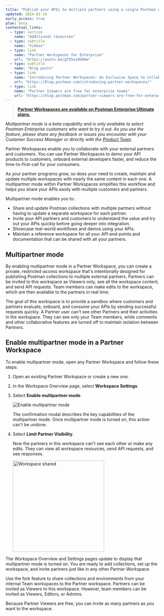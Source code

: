 ```yaml
---
title: "Publish your APIs to multiple partners using a single Postman workspace"
updated: 2024-01-24
early_access: true
plan: beta
contextual_links:
  - type: section
    name: "Additional resources"
  - type: subtitle
    name: "Videos"
  - type: link
    name: "Partner Workspaces for Enterprise"
    url: "https://youtu.be/gT55ui8UOHw"
  - type: subtitle
    name: "Blog posts"
  - type: link
    name: "Introducing Partner Workspaces: An Exclusive Space to Collaborate with Your API Partners"
    url: "https://blog.postman.com/introducing-partner-workspaces/"
  - type: link
    name: "Partner Viewers are free for enterprise teams"
    url: "https://blog.postman.com/partner-viewers-are-free-for-enterprise-teams/"
---
```


> **[Partner Workspaces are available on Postman Enterprise Ultimate plans.](https://www.postman.com/pricing)**

_Multipartner mode is a beta capability and is only available to select Postman Enterprise customers who want to try it out. As you use the feature, please share any feedback or issues you encounter with your Customer Success Manager or directly with the [Product Team](mailto:ramji.enamuthu@postman.com)._

Partner Workspaces enable you to collaborate with your external partners and customers. You can use Partner Workspaces to demo your API products to customers, onboard external developers faster, and reduce the time-to-first-call for your consumers.

As your partner programs grow, so does your need to create, maintain and update multiple workspaces with nearly the same content in each one. A multipartner mode within Partner Workspaces simplifies this workflow and helps you share your APIs easily with multiple customers and partners.

Multipartner mode enables you to:

* Share and update Postman collections with multiple partners without having to update a separate workspace for each partner.
* Invite your API partners and customers to understand the value and try out your APIs quickly before going deeper into integration.
* Showcase real-world workflows and demos using your APIs.
* Maintain a reference workspace for all your API end-points and documentation that can be shared with all your partners.

## Multipartner mode

By enabling multipartner mode in a Partner Workspace, you can create a private, restricted-access workspace that's intentionally designed for publishing Postman collections to multiple external partners. Partners can be invited to this workspace as Viewers only, see all the workspace content, and send API requests. Team members can make edits to the workspace, which are then available to the partners in real time.

The goal of this workspace is to provide a sandbox where customers and partners evaluate, onboard, and consume your APIs by sending successful requests quickly. A Partner user can't see other Partners and their activities in the workspace. They can see only your Team members, while comments and other collaborative features are turned off to maintain isolation between Partners.

## Enable multipartner mode in a Partner Workspace

To enable multipartner mode, open any Partner Workspace and follow these steps:

1. Open an existing Partner Workspace or create a new one.
1. In the Workspace Overview page, select **Workspace Settings**.
1. Select **Enable multipartner mode**.

    <img alt="Enable multipartner mode" src="https://assets.postman.com/postman-docs/v10/multipartner-workspace-enable-v10-22-1.gif">

    The confirmation modal describes the key capabilities of the multipartner mode. Once multipartner mode is turned on, this action can't be undone.

1. Select **Limit Partner Visibility**.

    Now the partners in this workspace can't see each other or make any edits. They can view all workspace resources, send API requests, and see responses.

    <img alt="Workspace shared" src="https://assets.postman.com/postman-docs/v10/multipartner-workspace-shared-v10-22.jpg" width="300px">

The Workspace Overview and Settings pages update to display that multipartner mode is turned on. You are ready to add collections, set up the workspace, and invite partners just like in any other Partner Workspace.

Use the fork feature to share collections and environments from your internal Team workspaces to the Partner workspace. Partners can be invited as Viewers to this workspace. However, team members can be invited as Viewers, Editors, or Admins.

Because Partner Viewers are free, you can invite as many partners as you want to the workspace.
